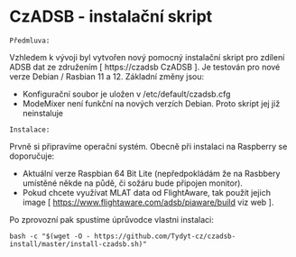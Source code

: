 # CzADSB - instalační skript

``Předmluva:``

Vzhledem k vývoji byl vytvořen nový pomocný instalační skript pro zdílení ADSB dat ze združením [ https://czadsb CzADSB ]. 
Je testován pro nové verze Debian / Rasbian 11 a 12. Základní změny jsou:
* Konfigurační soubor je uložen v /etc/default/czadsb.cfg
* ModeMixer není funkční na nových verzích Debian. Proto skript jej již neinstaluje


``Instalace:``

Prvně si připravíme operační systém. Obecně při instalaci na Raspberry se doporučuje:
* Aktuální verze Raspbian 64 Bit Lite (nepředpokládám že na Rasbbery umístěné někde na půdě, či sožáru bude připojen monitor).
* Pokud chcete využívat MLAT data od FlightAware, tak použít jejich image [ https://www.flightaware.com/adsb/piaware/build viz web ].

Po zprovozní pak spustíme úprůvodce vlastni instalaci:
```
bash -c "$(wget -O - https://github.com/Tydyt-cz/czadsb-install/master/install-czadsb.sh)"
```

